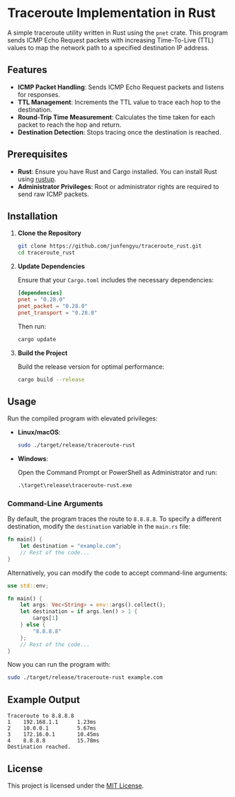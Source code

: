 # Traceroute Implementation in Rust

A simple traceroute utility written in Rust using the `pnet` crate. This program sends ICMP Echo Request packets with increasing Time-To-Live (TTL) values to map the network path to a specified destination IP address.

## Features

- **ICMP Packet Handling**: Sends ICMP Echo Request packets and listens for responses.
- **TTL Management**: Increments the TTL value to trace each hop to the destination.
- **Round-Trip Time Measurement**: Calculates the time taken for each packet to reach the hop and return.
- **Destination Detection**: Stops tracing once the destination is reached.

## Prerequisites

- **Rust**: Ensure you have Rust and Cargo installed. You can install Rust using [rustup](https://rustup.rs/).
- **Administrator Privileges**: Root or administrator rights are required to send raw ICMP packets.

## Installation

1. **Clone the Repository**

   ```bash
   git clone https://github.com/junfengyu/traceroute_rust.git
   cd traceroute_rust
   ```

2. **Update Dependencies**

   Ensure that your `Cargo.toml` includes the necessary dependencies:

   ```toml
   [dependencies]
   pnet = "0.28.0"
   pnet_packet = "0.28.0"
   pnet_transport = "0.28.0"
   ```

   Then run:

   ```bash
   cargo update
   ```

3. **Build the Project**

   Build the release version for optimal performance:

   ```bash
   cargo build --release
   ```

## Usage

Run the compiled program with elevated privileges:

- **Linux/macOS**:

  ```bash
  sudo ./target/release/traceroute-rust
  ```

- **Windows**:

  Open the Command Prompt or PowerShell as Administrator and run:

  ```cmd
  .\target\release\traceroute-rust.exe
  ```

### Command-Line Arguments

By default, the program traces the route to `8.8.8.8`. To specify a different destination, modify the `destination` variable in the `main.rs` file:

```rust
fn main() {
    let destination = "example.com";
    // Rest of the code...
}
```

Alternatively, you can modify the code to accept command-line arguments:

```rust
use std::env;

fn main() {
    let args: Vec<String> = env::args().collect();
    let destination = if args.len() > 1 {
        &args[1]
    } else {
        "8.8.8.8"
    };
    // Rest of the code...
}
```

Now you can run the program with:

```bash
sudo ./target/release/traceroute-rust example.com
```

## Example Output

```
Traceroute to 8.8.8.8
1    192.168.1.1      1.23ms
2    10.0.0.1         5.67ms
3    172.16.0.1       10.45ms
4    8.8.8.8          15.78ms
Destination reached.
```



## License

This project is licensed under the [MIT License](LICENSE).

